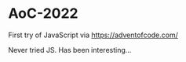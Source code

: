 # AoC-2022

First try of JavaScript via https://adventofcode.com/

Never tried JS. Has been interesting...

